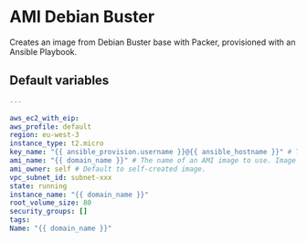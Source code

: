 # AMI Debian Buster
Creates an image from Debian Buster base with Packer, provisioned with an Ansible Playbook.
<!--TOC-->
<!--ENDTOC-->

<!--ROLEVARS-->
## Default variables
```yaml
---

aws_ec2_with_eip:
aws_profile: default
region: eu-west-3
instance_type: t2.micro
key_name: "{{ ansible_provision.username }}@{{ ansible_hostname }}" # This needs to match your "provision" user SSH key.
ami_name: "{{ domain_name }}" # The name of an AMI image to use. Image must exists in the same region.
ami_owner: self # Default to self-created image.
vpc_subnet_id: subnet-xxx
state: running
instance_name: "{{ domain_name }}"
root_volume_size: 80
security_groups: []
tags:
Name: "{{ domain_name }}"
```

<!--ENDROLEVARS-->
